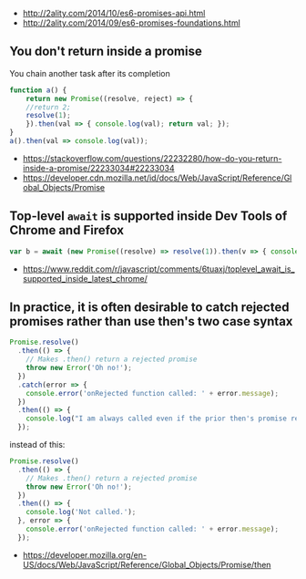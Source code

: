 - http://2ality.com/2014/10/es6-promises-api.html
- http://2ality.com/2014/09/es6-promises-foundations.html

## You don't return inside a promise

You chain another task after its completion

```javascript
function a() {
    return new Promise((resolve, reject) => {
    //return 2;
    resolve(1);
    }).then(val => { console.log(val); return val; });
}
a().then(val => console.log(val));
```

- https://stackoverflow.com/questions/22232280/how-do-you-return-inside-a-promise/22233034#22233034
- https://developer.cdn.mozilla.net/id/docs/Web/JavaScript/Reference/Global_Objects/Promise

## Top-level `await` is supported inside Dev Tools of Chrome and Firefox

```javascript
var b = await (new Promise((resolve) => resolve(1)).then(v => { console.log(v); return v; }))
```

- https://www.reddit.com/r/javascript/comments/6tuaxj/toplevel_await_is_supported_inside_latest_chrome/

## In practice, it is often desirable to catch rejected promises rather than use then's two case syntax

```javascript
Promise.resolve()
  .then(() => {
    // Makes .then() return a rejected promise
    throw new Error('Oh no!');
  })
  .catch(error => {
    console.error('onRejected function called: ' + error.message);
  })
  .then(() => {
    console.log("I am always called even if the prior then's promise rejects");
  });
```

instead of this:

```javascript
Promise.resolve()
  .then(() => {
    // Makes .then() return a rejected promise
    throw new Error('Oh no!');
  })
  .then(() => {
    console.log('Not called.');
  }, error => {
    console.error('onRejected function called: ' + error.message);
  });
```

- https://developer.mozilla.org/en-US/docs/Web/JavaScript/Reference/Global_Objects/Promise/then
